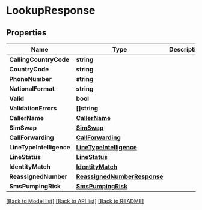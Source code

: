 # LookupResponse

## Properties

Name | Type | Description | Notes
------------ | ------------- | ------------- | -------------
**CallingCountryCode** | **string** |  |[optional] 
**CountryCode** | **string** |  |[optional] 
**PhoneNumber** | **string** |  |[optional] 
**NationalFormat** | **string** |  |[optional] 
**Valid** | **bool** |  |[optional] 
**ValidationErrors** | **[]string** |  |[optional] 
**CallerName** | [**CallerName**](CallerName.md) |  |[optional] 
**SimSwap** | [**SimSwap**](SimSwap.md) |  |[optional] 
**CallForwarding** | [**CallForwarding**](CallForwarding.md) |  |[optional] 
**LineTypeIntelligence** | [**LineTypeIntelligence**](LineTypeIntelligence.md) |  |[optional] 
**LineStatus** | [**LineStatus**](LineStatus.md) |  |[optional] 
**IdentityMatch** | [**IdentityMatch**](IdentityMatch.md) |  |[optional] 
**ReassignedNumber** | [**ReassignedNumberResponse**](ReassignedNumberResponse.md) |  |[optional] 
**SmsPumpingRisk** | [**SmsPumpingRisk**](SmsPumpingRisk.md) |  |[optional] 

[[Back to Model list]](../README.md#documentation-for-models) [[Back to API list]](../README.md#documentation-for-api-endpoints) [[Back to README]](../README.md)



